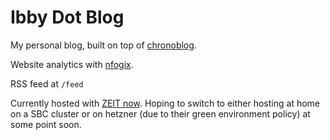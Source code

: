 # Ibby Dot Blog

My personal blog, built on top of [chronoblog](https://github.com/Chronoblog/gatsby-theme-chronoblog).

Website analytics with [nfogix](nfogix.com).

RSS feed at `/feed`

Currently hosted with [ZEIT now](https://zeit.co/home). Hoping to switch to either hosting at home on a SBC cluster or on hetzner (due to their green environment policy) at some point soon.